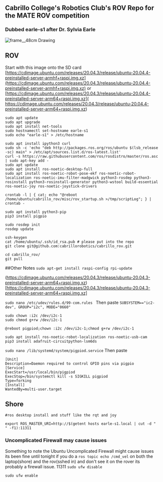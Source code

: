 ## Cabrillo College's Robotics Club's ROV Repo for the MATE ROV competition

### Dubbed earle-s1 after Dr. Sylvia Earle

![frame__48cm Drawing](https://user-images.githubusercontent.com/27081199/120859450-14573780-c539-11eb-9be2-f1c2092adf8b.jpg)

## ROV
Start with this image onto the SD card
[https://cdimage.ubuntu.com/releases/20.04.3/release/ubuntu-20.04.4-preinstalled-server-armhf+raspi.img.xz](https://cdimage.ubuntu.com/releases/20.04.3/release/ubuntu-20.04.4-preinstalled-server-armhf+raspi.img.xz)
or
[https://cdimage.ubuntu.com/releases/20.04.3/release/ubuntu-20.04.4-preinstalled-server-arm64+raspi.img.xz](
https://cdimage.ubuntu.com/releases/20.04.3/release/ubuntu-20.04.4-preinstalled-server-arm64+raspi.img.xz)


```
sudo apt update
sudo apt upgrade
sudo apt install net-tools
sudo hostnamectl set-hostname earle-s1
sudo echo "earle-s1" > /etc/hostname 

sudo apt install ipython3 curl 
sudo sh -c 'echo "deb http://packages.ros.org/ros/ubuntu $(lsb_release -sc) main" > /etc/apt/sources.list.d/ros-latest.list'
curl -s https://raw.githubusercontent.com/ros/rosdistro/master/ros.asc | sudo apt-key add -
sudo apt update
sudo apt install ros-noetic-desktop-full
sudo apt install ros-noetic-robot-pose-ekf ros-noetic-robot-localization ros-noetic-imu-filter-madgwick python3-rosdep python3-rosinstall python3-rosinstall-generator python3-wstool build-essential ros-noetic-joy ros-noetic-joystick-drivers

crontab -l | { cat; echo "@reboot /home/ubuntu/cabrillo_rov/misc/rov_startup.sh >/tmp/scriptLog"; } | crontab -

sudo apt install python3-pip
pip3 install pigpio

sudo rosdep init
rosdep update

ssh-keygen
cat /home/ubuntu/.ssh/id_rsa.pub # please put into the repo
git clone git@github.com:cabrillorobotics/cabrillo_rov.git

cd cabrillo_rov/
git pull
```
##Other Notes
`sudo apt-get install raspi-config rpi-update`

(https://cdimage.ubuntu.com/releases/20.04.3/release/ubuntu-20.04.3-preinstalled-server-arm64+raspi.img.xz)[https://cdimage.ubuntu.com/releases/20.04.3/release/ubuntu-20.04.3-preinstalled-server-arm64+raspi.img.xz]

`sudo nano /etc/udev/rules.d/99-com.rules `
Then paste
`SUBSYSTEM=="ic2-dev", GROUP="i2c", MODE="0660"`

```
sudo chown :i2c /dev/i2c-1
sudo chmod g+rw /dev/i2c-1
```

`@reboot pigpiod;chown :i2c /dev/i2c-1;chmod g+rw /dev/i2c-1`

```
sudo apt install ros-noetic-robot-localization ros-noetic-usb-cam
pip3 install adafruit-circuitpython-lsm6ds
```

`sudo nano /lib/systemd/system/pigpiod.service`
Then paste
```
[Unit]
Description=Daemon required to control GPIO pins via pigpio
[Service]
ExecStart=/usr/local/bin/pigpiod
ExecStop=/bin/systemctl kill -s SIGKILL pigpiod
Type=forking
[Install]
WantedBy=multi-user.target
```

## Shore
```
#ros desktop install and stuff like the rqt and joy
```

`export ROS_MASTER_URI=http://$(getent hosts earle-s1.local | cut -d " " -f1):11311`

### Uncomplicated Firewall may cause issues
Something to note the Ubuntu Uncomplicated Firewall might cause issues its been fine until tonight if you do a `ros topic echo /cmd_vel` on both the laptop(shore) and the rov(sshed in) and don't see it on the rover its probably a firewall issue.
11311
`sudo ufw disable`

`sudo ufw enable`

